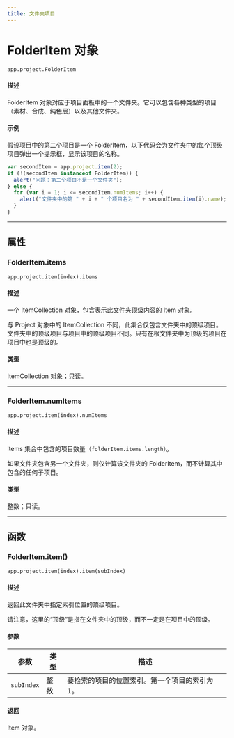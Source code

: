 ```yaml
---
title: 文件夹项目
---
```

# FolderItem 对象

`app.project.FolderItem`

#### 描述

FolderItem 对象对应于项目面板中的一个文件夹。它可以包含各种类型的项目（素材、合成、纯色层）以及其他文件夹。

#### 示例

假设项目中的第二个项目是一个 FolderItem，以下代码会为文件夹中的每个顶级项目弹出一个提示框，显示该项目的名称。

```javascript
var secondItem = app.project.item(2);
if (!(secondItem instanceof FolderItem)) {
  alert("问题：第二个项目不是一个文件夹");
} else {
  for (var i = 1; i <= secondItem.numItems; i++) {
    alert("文件夹中的第 " + i + " 个项目名为 " + secondItem.item(i).name);
  }
}
```

---

## 属性

### FolderItem.items

`app.project.item(index).items`

#### 描述

一个 ItemCollection 对象，包含表示此文件夹顶级内容的 Item 对象。

与 Project 对象中的 ItemCollection 不同，此集合仅包含文件夹中的顶级项目。文件夹中的顶级项目与项目中的顶级项目不同。只有在根文件夹中为顶级的项目在项目中也是顶级的。

#### 类型

ItemCollection 对象；只读。

---

### FolderItem.numItems

`app.project.item(index).numItems`

#### 描述

items 集合中包含的项目数量（`folderItem.items.length`）。

如果文件夹包含另一个文件夹，则仅计算该文件夹的 FolderItem，而不计算其中包含的任何子项目。

#### 类型

整数；只读。

---

## 函数

### FolderItem.item()

`app.project.item(index).item(subIndex)`

#### 描述

返回此文件夹中指定索引位置的顶级项目。

请注意，这里的“顶级”是指在文件夹中的顶级，而不一定是在项目中的顶级。

#### 参数

| 参数         | 类型 | 描述                                           |
| ------------ | ---- | ---------------------------------------------- |
| `subIndex` | 整数 | 要检索的项目的位置索引。第一个项目的索引为 1。 |

#### 返回

Item 对象。
